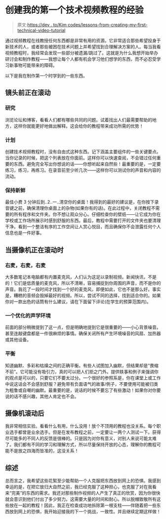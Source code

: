 # 创建我的第一个技术视频教程的经验

> 原文:[https://dev . to/Kim codes/lessons-from-creating-my-first-technical-video-tutorial](https://dev.to/kimcodes/lessons-from-creating-my-first-technical-video-tutorial)

通过视频教程在线教授任何东西都是非常有用的资源。它非常适合那些希望投身于新技术的人，或者那些被困在技术问题上并希望找到合理解决方案的人。每当我看视频教程时，我经常会发现一些部分被遗漏/跳过了。这就是为什么我想开始举办研讨会和制作教程——我想让每个人都有机会学习他们想学的东西，而不必忍受学习新事物可能带来的障碍。

以下是我在制作第一个时学到的一些东西。

## [](#before-the-camera-is-rolling)镜头前正在滚动

### [](#research)研究

浏览论坛和博客，看看人们都有哪些共同的问题。试着找出人们最需要帮助的地方，这样你就能更好地做出解释。这会给你的教程带来成功所需的优势！

### [](#plan)计划

创建技术视频教程时，没有自由式这种东西。记下涵盖主要组件的一些关键要点。当你记录的时候，把这个列表放在你面前。这样你可以快速查阅，不会错过任何重要的东西。避免完全写出你想说的话——你想听起来自然些！最重要的是，一定要练习，练习，再练习。在录音前至少听几次——这样你可以测试你的声音和内容的流动。

### [](#keep-it-fresh)保持新鲜

最佳小费 3 分钟后到..2..一..清空你的桌面！我得到的最好的建议是，在你按下录音键之前，确保清理你桌面上的杂物(如果你有的话)。在此过程中，关闭教程不需要的所有程序和文件夹。你不想让观众分心。仔细检查你的壁纸——让它成为你在学校或工作场所展示时感到舒服的东西。最后，教程中需要打开的文件夹也要清理干净。看到一个整洁有序的工作空间让人赏心悦目，而且确保你不会泄露任何个人信息也是一件好事。

## [](#while-the-camera-is-rolling)当摄像机正在滚动时

### [](#the-right-mic-the-right-mic-the-right-mic)右麦，右麦，右麦

大多数笔记本电脑都有内置麦克风，人们认为这足以录制视频。新闻快讯，不是的！它们是低质量的麦克风，所以不清晰，容易捕捉到你周围的声音，而不是你的声音。我花了一段时间才找到一个好的麦克风，即便如此，它也不是那么好。事实是，糟糕的音频会毁掉最好的视频。所以，尝试不同的选择，找到适合你的。如果你对一款出色的话筒有什么建议，请在下面留下评论(在学生的预算范围内)。

### [](#an-optimized-acoustic-environment)一个优化的声学环境

前面的部分稍微提到了这一点，但是明确地提到它是很重要的——小心背景噪音。甚至连敲键盘都是一件很麻烦的事情。确保关闭所有产生环境噪音的风扇、加热器或其他设备。

### [](#balance)平衡

知道幽默、多彩和枯燥之间的正确平衡。有些人试图加入幽默，但结果却是“畏缩不前”。它可能没有吸引力，真的可以把人们拒之门外。提供轶事和例子来强调你的观点是可以的，只要它们不要太过分。一个很好的参照系是，你在课堂上或工作中说这话会不会感到舒服？避免带有负面语气的故事/例子，不要使用可能被归类为粗鲁或自嘲的幽默。最重要的是，说话的时候不要忘了有些激动！如果你对你要说的话不感兴趣，其他人肯定也不会。

## [](#after-the-camera-is-rolling)摄像机滚动后

我非常相信实验。看看什么有用，什么没用！放个不顶用的教程也没关系。每个职业选手都曾是业余选手。但是在发布教程之前，一定要让一两个人测试一下。获得尽可能多的不同人的反馈是很棒的。只是因为对你有意义，对别人来说可能太难了。我们都有不同的学习和理解方式，所以尽量保持开放的心态，理解你的教程可能不是放之四海而皆准的，这没关系！

## [](#roundup)综述

总而言之，我希望这些花絮至少能帮助一个人克服把东西放到网上的恐惧。我感到幸运的是，在把它放归大自然之前，我已经克服了这种担心，也克服了对在我看来“完美”的东西的需求。我还对那些制作视频的人产生了真正的欣赏，因为你很快就会意识到他们付出了多少努力。这需要大量的时间和耐心。所以脱帽致敬所有这些放在一起的教程！因此，我正在检查成功地拆除第一根支柱——伴随着把一些东西放到网上的恐惧，我开始迎接我的下一个挑战，一致性。并且继续定期这样做！